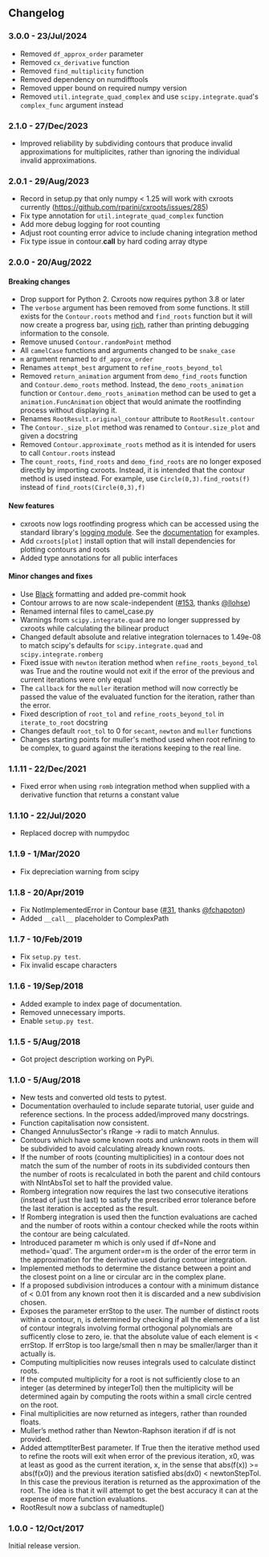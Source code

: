 ## Changelog

### 3.0.0 - 23/Jul/2024

- Removed `df_approx_order` parameter
- Removed `cx_derivative` function
- Removed `find_multiplicity` function
- Removed dependency on numdifftools
- Removed upper bound on required numpy version
- Removed `util.integrate_quad_complex` and use `scipy.integrate.quad`'s  `complex_func` argument instead

### 2.1.0 - 27/Dec/2023

- Improved reliability by subdividing contours that produce invalid approximations for multiplicites, rather than ignoring the individual invalid approximations.

### 2.0.1 - 29/Aug/2023

- Record in setup.py that only numpy < 1.25 will work with cxroots currently (https://github.com/rparini/cxroots/issues/285) 
- Fix type annotation for `util.integrate_quad_complex` function
- Add more debug logging for root counting
- Adjust root counting error advice to include chaning integration method
- Fix type issue in contour.__call__ by hard coding array dtype

### 2.0.0 - 20/Aug/2022

#### Breaking changes

- Drop support for Python 2. Cxroots now requires python 3.8 or later
- The `verbose` argument has been removed from some functions. It still exists for the `Contour.roots` method and `find_roots` function but it will now create a progress bar, using [rich](https://github.com/Textualize/rich), rather than printing debugging information to the console.
- Remove unused `Contour.randomPoint` method
- All `camelCase` functions and arguments changed to be `snake_case`
- `m` argument renamed to `df_approx_order`
- Renames `attempt_best` argument to `refine_roots_beyond_tol`
- Removed `return_animation` argument from `demo_find_roots` function and `Contour.demo_roots` method. Instead, the `demo_roots_animation` function or `Contour.demo_roots_animation` method can be used to get a `animation.FuncAnimation` object that would animate the rootfinding process without displaying it.
- Renames `RootResult.original_contour` attribute to `RootResult.contour`
- The `Contour._size_plot` method was renamed to `Contour.size_plot` and given a docstring
- Removed `Contour.approximate_roots` method as it is intended for users to call `Contour.roots` instead
- The `count_roots`, `find_roots` and `demo_find_roots` are no longer exposed directly by importing cxroots. Instead, it is intended that the contour method is used instead. For example, use `Circle(0,3).find_roots(f)` instead of `find_roots(Circle(0,3),f)`

#### New features

- cxroots now logs rootfinding progress which can be accessed using the standard library's [logging module](https://docs.python.org/3/library/logging.html). See the [documentation](https://rparini.github.io/cxroots/logging.html) for examples.
- Add `cxroots[plot]` install option that will install dependencies for plotting contours and roots
- Added type annotations for all public interfaces

#### Minor changes and fixes

- Use [Black](https://github.com/psf/black) formatting and added pre-commit hook
- Contour arrows to are now scale-independent ([#153](https://github.com/rparini/cxroots/issues/153), thanks [@llohse](https://github.com/llohse))
- Renamed internal files to camel_case.py
- Warnings from `scipy.integrate.quad` are no longer suppressed by cxroots while calculating the bilinear product
- Changed default absolute and relative integration tolernaces to 1.49e-08 to match scipy's defaults for `scipy.integrate.quad` and `scipy.integrate.romberg`
- Fixed issue with `newton` iteration method when `refine_roots_beyond_tol` was True and the routine would not exit if the error of the previous and current iterations were only equal
- The `callback` for the `muller` iteration method will now correctly be passed the value of the evaluated function for the iteration, rather than the error.
- Fixed description of `root_tol` and `refine_roots_beyond_tol` in `iterate_to_root` docstring
- Changes default `root_tol` to 0 for `secant`, `newton` and `muller` functions
- Changes starting points for muller's method used when root refining to be complex, to guard against the iterations keeping to the real line.

### 1.1.11 - 22/Dec/2021

- Fixed error when using `romb` integration method when supplied with a derivative function that returns a constant value

### 1.1.10 - 22/Jul/2020

- Replaced docrep with numpydoc

### 1.1.9 - 1/Mar/2020

- Fix depreciation warning from scipy

### 1.1.8 - 20/Apr/2019

- Fix NotImplementedError in Contour base ([#31](https://github.com/rparini/cxroots/issues/31), thanks [@fchapoton](https://github.com/fchapoton))
- Added `__call__` placeholder to ComplexPath

### 1.1.7 - 10/Feb/2019

- Fix `setup.py test`.
- Fix invalid escape characters

### 1.1.6 - 19/Sep/2018

- Added example to index page of documentation.
- Removed unnecessary imports.
- Enable `setup.py test`.

### 1.1.5 - 5/Aug/2018

- Got project description working on PyPi.

### 1.1.0 - 5/Aug/2018

- New tests and converted old tests to pytest.
- Documentation overhauled to include separate tutorial, user guide and reference sections. In the process added/improved many docstrings.
- Function capitalisation now consistent.
- Changed AnnulusSector's rRange -> radii to match Annulus.
- Contours which have some known roots and unknown roots in them will be subdivided to avoid calculating already known roots.
- If the number of roots (counting multiplicities) in a contour does not match the sum of the number of roots in its subdivided contours then the number of roots is recalculated in both the parent and child contours with NIntAbsTol set to half the provided value.
- Romberg integration now requires the last two consecutive iterations (instead of just the last) to satisfy the prescribed error tolerance before the last iteration is accepted as the result.
- If Romberg integration is used then the function evaluations are cached and the number of roots within a contour checked while the roots within the contour are being calculated.
- Introduced parameter m which is only used if df=None and method='quad'. The argument order=m is the order of the error term in the approximation for the derivative used during contour integration.
- Implemented methods to determine the distance between a point and the closest point on a line or circular arc in the complex plane.
- If a proposed subdivision introduces a contour with a minimum distance of < 0.01 from any known root then it is discarded and a new subdivision chosen.
- Exposes the parameter errStop to the user. The number of distinct roots within a contour, n, is determined by checking if all the elements of a list of contour integrals involving formal orthogonal polynomials are sufficently close to zero, ie. that the absolute value of each element is < errStop. If errStop is too large/small then n may be smaller/larger than it actually is.
- Computing multiplicities now reuses integrals used to calculate distinct roots.
- If the computed multiplicity for a root is not sufficiently close to an integer (as determined by integerTol) then the multiplicity will be determined again by computing the roots within a small circle centred on the root.
- Final multiplicities are now returned as integers, rather than rounded floats.
- Muller’s method rather than Newton-Raphson iteration if df is not provided.
- Added attemptIterBest parameter. If True then the iterative method used to refine the roots will exit when error of the previous iteration, x0, was at least as good as the current iteration, x, in the sense that abs(f(x)) >= abs(f(x0)) and the previous iteration satisfied abs(dx0) < newtonStepTol. In this case the previous iteration is returned as the approximation of the root. The idea is that it will attempt to get the best accuracy it can at the expense of more function evaluations.
- RootResult now a subclass of namedtuple()

### 1.0.0 - 12/Oct/2017

Initial release version.
